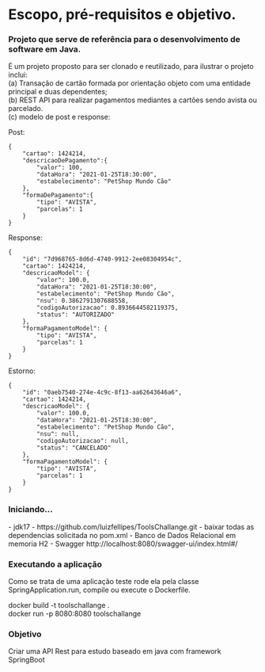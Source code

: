 <h1>Escopo, pré-requisitos e objetivo.</h1>

<h3><p>Projeto que serve de referência para o desenvolvimento de software em Java.</p></h3>

É um projeto proposto para ser clonado e reutilizado, para ilustrar o projeto inclui:<br>
(a) Transação de cartão formada por orientação objeto com uma entidade principal e duas dependentes;<br>
(b) REST API para realizar pagamentos mediantes a cartões sendo avista ou parcelado.<br>
(c) modelo de post e response:

Post:
~~~
{
    "cartao": 1424214,
    "descricaoDePagamento":{
        "valor": 100,
        "dataHora": "2021-01-25T18:30:00",
        "estabelecimento": "PetShop Mundo Cão"
    },
    "formaDePagamento":{
        "tipo": "AVISTA",
        "parcelas": 1
    }
}
~~~ 
Response:
~~~
{
	"id": "7d968765-8d6d-4740-9912-2ee08304954c",
	"cartao": 1424214,
	"descricaoModel": {
		"valor": 100.0,
		"dataHora": "2021-01-25T18:30:00",
		"estabelecimento": "PetShop Mundo Cão",
		"nsu": 0.3862791307688558,
		"codigoAutorizacao": 0.8936644582119375,
		"status": "AUTORIZADO"
	},
	"formaPagamentoModel": {
		"tipo": "AVISTA",
		"parcelas": 1
	}
}
~~~
Estorno:
~~~
{
	"id": "0aeb7540-274e-4c9c-8f13-aa62643646a6",
	"cartao": 1424214,
	"descricaoModel": {
		"valor": 100.0,
		"dataHora": "2021-01-25T18:30:00",
		"estabelecimento": "PetShop Mundo Cão",
		"nsu": null,
		"codigoAutorizacao": null,
		"status": "CANCELADO"
	},
	"formaPagamentoModel": {
		"tipo": "AVISTA",
		"parcelas": 1
	}
}
~~~

<h3>Iniciando...</h3>
- jdk17
- https://github.com/luizfellipes/ToolsChallange.git
- baixar todas as dependencias solicitada no pom.xml
- Banco de Dados Relacional em memoria H2
- Swagger http://localhost:8080/swagger-ui/index.html#/

<h3>Executando a aplicação</h3>

Como se trata de uma aplicação teste rode ela pela classe SpringApplication.run, compile ou execute o Dockerfile.

docker build -t toolschallange .<br>
docker run -p 8080:8080 toolschallange

<h3>Objetivo</h3>
Criar uma API Rest para estudo baseado em java com framework SpringBoot

